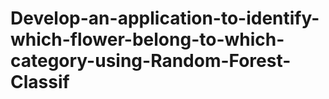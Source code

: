 # Develop-an-application-to-identify-which-flower-belong-to-which-category-using-Random-Forest-Classif